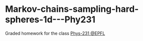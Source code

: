 # Markov-chains-sampling-hard-spheres-1d---Phy231
Graded homework for the class [Phys-231 @EPFL](https://isa.epfl.ch/imoniteur_ISAP/!itffichecours.htm?ww_i_matiere=3575330530&amp;amp;ww_x_anneeacad=2305107546&amp;amp;ww_i_section=945571&amp;amp;ww_i_niveau=6683117&amp;amp;ww_c_langue=fr)
